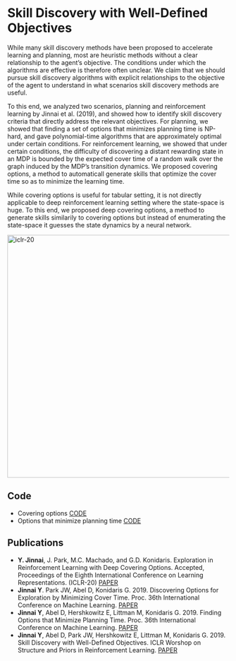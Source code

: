 # Skill Discovery with Well-Defined Objectives

While many skill discovery methods have been proposed to accelerate learning and planning, most are heuristic methods without a clear relationship to the agent’s objective. The conditions under which the algorithms are effective is therefore often unclear. We claim that we should pursue skill discovery algorithms with explicit relationships to the objective of the agent to understand in what scenarios skill discovery methods are useful. 

To this end, we analyzed two scenarios, planning and reinforcement learning by Jinnai et al. (2019), and showed how to identify skill discovery criteria that directly address the relevant objectives.  For planning, we showed that finding a set of options that minimizes planning time is NP-hard, and gave polynomial-time algorithms that are approximately optimal under certain conditions. For reinforcement learning, we showed that under certain conditions, the difficulty of discovering a distant rewarding state in an MDP is bounded by the expected cover time of a random walk over the graph induced by the MDP’s transition dynamics. We proposed covering options, a method to automaticall generate skills that optimize the cover time so as to minimize the learning time.

While covering options is useful for tabular setting, it is not directly applicable to deep reinforcement learning setting where the state-space is huge. To this end, we proposed deep covering options, a method to generate skills similarily to covering options but instead of enumerating the state-space it guesses the state dynamics by a neural network.

<img src="../images/papers/ICLR-20.png" alt="iclr-20" width="550" />


## Code

- Covering options [CODE](https://github.com/jinnaiyuu/Optimal-Options-ICML-2019)  
- Options that minimize planning time [CODE](https://github.com/jinnaiyuu/Optimal-Options-ICML-2019)

## Publications

- **Y. Jinnai**, J. Park, M.C. Machado, and G.D. Konidaris. Exploration in Reinforcement Learning with Deep Covering Options. Accepted, Proceedings of the Eighth International Conference on Learning Representations. (ICLR-20) [PAPER](../pdf/papers/ICLR-20.pdf)  
- **Jinnai Y**. Park JW, Abel D, Konidaris G. 2019. Discovering Options for Exploration by Minimizing Cover Time. Proc. 36th International Conference on Machine Learning. [PAPER](../pdf/papers/ICML-19-rl.pdf)  
- **Jinnai Y**, Abel D, Hershkowitz E, Littman M, Konidaris G. 2019. Finding Options that Minimize Planning Time. Proc. 36th International Conference on Machine Learning. [PAPER](../pdf/papers/ICML-19-plan.pdf)  
- **Jinnai Y**, Abel D, Park JW, Hershkowitz E, Littman M, Konidaris G. 2019. Skill Discovery with Well-Defined Objectives. ICLR Worshop on Structure and Priors in Reinforcement Learning. [PAPER](../pdf/papers/SPiRL-19.pdf)  